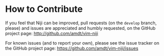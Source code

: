 How to Contribute
=================

If you feel that Niji can be improved, pull requests (on the `develop` branch,
please) and issues are appreciated and humbly requested, on the GitHub project
page: http://github.com/amdt/vim-niji

For known issues (and to report your own), please see the issue tracker on the
GitHub project page: https://github.com/amdt/vim-niji/issues
